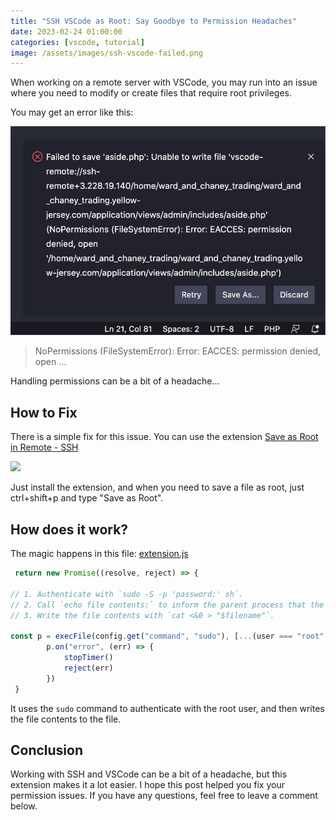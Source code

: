 ```yaml
---
title: "SSH VSCode as Root: Say Goodbye to Permission Headaches"
date: 2023-02-24 01:00:00
categories: [vscode, tutorial]
image: /assets/images/ssh-vscode-failed.png
---
```


When working on a remote server with VSCode, you may run into an issue where you need to modify or create files that require root privileges.

You may get an error like this:

![](/assets/images/ssh-vscode-failed.png)

> NoPermissions (FileSystemError): Error: EACCES: permission denied, open ...

Handling permissions can be a bit of a headache...

## How to Fix

There is a simple fix for this issue. You can use the extension [Save as Root in Remote - SSH
](https://marketplace.visualstudio.com/items?itemName=yy0931.save-as-root)

![](https://raw.githubusercontent.com/yy0931/save-as-root/main/screenshot.gif)

Just install the extension, and when you need to save a file as root, just ctrl+shift+p and type "Save as Root".

## How does it work?

The magic happens in this file: [extension.js](https://github.com/yy0931/save-as-root/blob/main/extension.js)

```js
 return new Promise((resolve, reject) => {

// 1. Authenticate with `sudo -S -p 'password:' sh`.
// 2. Call `echo file contents:` to inform the parent process that the authentication was successful.
// 3. Write the file contents with `cat <&0 > "$filename"`.

const p = execFile(config.get("command", "sudo"), [...(user === "root" ? [] : ["-u", user]), "-S", "-p", "password:", `filename=${filename}`, "sh", "-c", 'echo "file contents:" >&2; cat <&0 > "$filename"'])
        p.on("error", (err) => {
            stopTimer()
            reject(err)
        })
 }
```

It uses the `sudo` command to authenticate with the root user, and then writes the file contents to the file.

## Conclusion

Working with SSH and VSCode can be a bit of a headache, but this extension makes it a lot easier. I hope this post helped you fix your permission issues. If you have any questions, feel free to leave a comment below.
